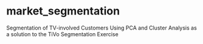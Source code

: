 # market_segmentation
Segmentation of TV-involved Customers Using PCA and Cluster Analysis as a solution to the TiVo Segmentation Exercise
